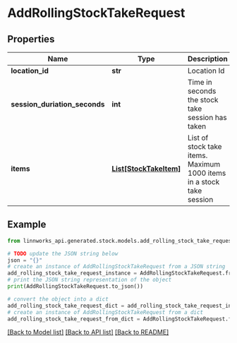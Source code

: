 # AddRollingStockTakeRequest


## Properties

Name | Type | Description | Notes
------------ | ------------- | ------------- | -------------
**location_id** | **str** | Location Id | [optional] 
**session_duriation_seconds** | **int** | Time in seconds the stock take session has taken | [optional] 
**items** | [**List[StockTakeItem]**](StockTakeItem.md) | List of stock take items. Maximum 1000 items in a stock take session | [optional] 

## Example

```python
from linnworks_api.generated.stock.models.add_rolling_stock_take_request import AddRollingStockTakeRequest

# TODO update the JSON string below
json = "{}"
# create an instance of AddRollingStockTakeRequest from a JSON string
add_rolling_stock_take_request_instance = AddRollingStockTakeRequest.from_json(json)
# print the JSON string representation of the object
print(AddRollingStockTakeRequest.to_json())

# convert the object into a dict
add_rolling_stock_take_request_dict = add_rolling_stock_take_request_instance.to_dict()
# create an instance of AddRollingStockTakeRequest from a dict
add_rolling_stock_take_request_from_dict = AddRollingStockTakeRequest.from_dict(add_rolling_stock_take_request_dict)
```
[[Back to Model list]](../README.md#documentation-for-models) [[Back to API list]](../README.md#documentation-for-api-endpoints) [[Back to README]](../README.md)


